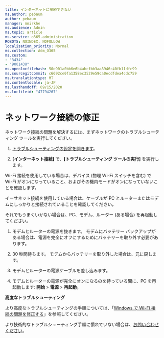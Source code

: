 ```yaml
---
title: インターネットに接続できない
ms.author: pebaum
author: pebaum
manager: mnirkhe
ms.audience: Admin
ms.topic: article
ms.service: o365-administration
ROBOTS: NOINDEX, NOFOLLOW
localization_priority: Normal
ms.collection: Adm_O365
ms.custom:
- "3434"
- "9001438"
ms.openlocfilehash: 50e901a0bb6e6b4abefbb3aa8946c40fb11dfc99
ms.sourcegitcommit: c6692ce0fa1358ec3529e59ca0ecdfdea4cdc759
ms.translationtype: MT
ms.contentlocale: ja-JP
ms.lasthandoff: 09/15/2020
ms.locfileid: "47794267"
---
```

# <a name="fix-network-connection"></a>ネットワーク接続の修正

ネットワーク接続の問題を解決するには、まずネットワークのトラブルシューティング ツールを実行してください。 

1. [トラブルシューティングの設定を開きます](ms-settings:troubleshoot)。

2. **[インターネット接続]** で、**[トラブルシューティング ツールの実行]** を実行します。

Wi-Fi 接続を使用している場合は、デバイス (物理 Wi-Fi スイッチを含む) で Wi-Fi がオンになっていること、およびその機内モードがオンになっていないことを確認します。

イーサネット接続を使用している場合は、ケーブルが PC とルーターまたはモデムにしっかりと接続されていることを確認してください。

それでもうまくいかない場合は、PC、モデム、ルーター (ある場合) を再起動してください。

1. モデムとルーターの電源を抜きます。 モデムにバッテリー バックアップがある場合は、電源を完全にオフにするためにバッテリーを取り外す必要があります。

2. 30 秒間待ちます。 モデムからバッテリーを取り外した場合は、元に戻します。

3. モデムとルーターの電源ケーブルを差し込みます。

4. モデムとルーターの電源が完全にオンになるのを待っている間に、PC を再起動します: **開始** > **電源** > **再起動**。

**高度なトラブルシューティング**

より高度なトラブルシューティングの手順については、「[Windows で Wi-Fi 接続の問題を修正する](https://support.microsoft.com/help/10741?ocid=SMC10741%2F)」を参照してください。 

より技術的なトラブルシューティング手順に慣れていない場合は、[お問い合わせください](https://support.microsoft.com/contactus)。
